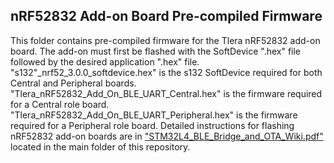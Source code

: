 ## nRF52832 Add-on Board Pre-compiled Firmware

This folder contains pre-compiled firmware for the Tlera nRF52832 add-on board. The add-on must first be flashed with the SoftDevice ".hex" file followed by the desired application ".hex" file. "s132"_nrf52_3.0.0_softdevice.hex" is the s132 SoftDevice required for both Central and Peripheral boards. "Tlera_nRF52832_Add_On_BLE_UART_Central.hex" is the firmware required for a Central role board. "Tlera_nRF52832_Add_On_BLE_UART_Peripheral.hex" is the firmware required for a Peripheral role board. Detailed instructions for flashing nRF52832 add-on boards are in ["STM32L4_BLE_Bridge_and_OTA_Wiki.pdf"](https://github.com/gregtomasch/Tlera_nRF52_MCU_Add_On_Board/blob/master/STM32L4_BLE_Bridge_and_OTA_Wiki.pdf) located in the main folder of this repository.
